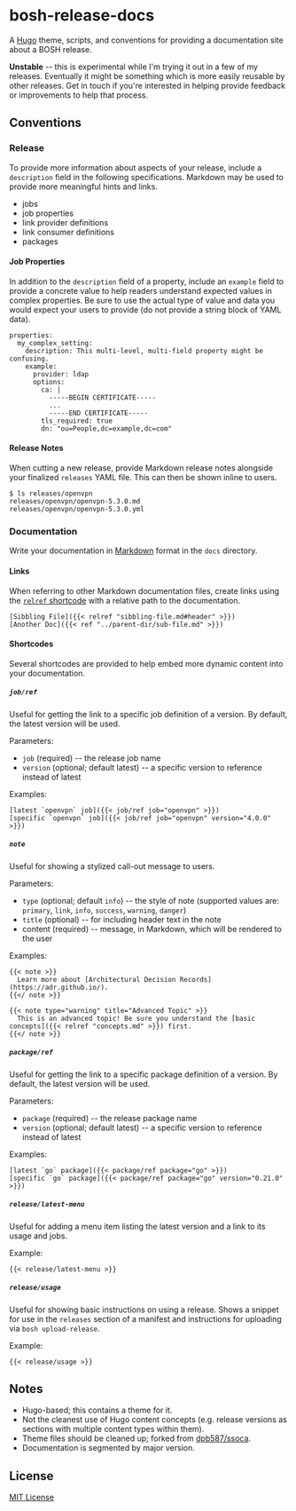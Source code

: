 # bosh-release-docs

A [Hugo](https://gohugo.io/) theme, scripts, and conventions for providing a documentation site about a BOSH release.

**Unstable** -- this is experimental while I'm trying it out in a few of my releases. Eventually it might be something which is more easily reusable by other releases. Get in touch if you're interested in helping provide feedback or improvements to help that process.


## Conventions


### Release

To provide more information about aspects of your release, include a `description` field in the following specifications. Markdown may be used to provide more meaningful hints and links.

 * jobs
 * job properties
 * link provider definitions
 * link consumer definitions
 * packages


#### Job Properties

In addition to the `description` field of a property, include an `example` field to provide a concrete value to help readers understand expected values in complex properties. Be sure to use the actual type of value and data you would expect your users to provide (do not provide a string block of YAML data).

    properties:
      my_complex_setting:
        description: This multi-level, multi-field property might be confusing.
        example:
          provider: ldap
          options:
            ca: |
              -----BEGIN CERTIFICATE-----
              ...
              -----END CERTIFICATE-----
            tls_required: true
            dn: "ou=People,dc=example,dc=com"


#### Release Notes

When cutting a new release, provide Markdown release notes alongside your finalized `releases` YAML file. This can then be shown inline to users.

    $ ls releases/openvpn
    releases/openvpn/openvpn-5.3.0.md
    releases/openvpn/openvpn-5.3.0.yml


### Documentation

Write your documentation in [Markdown](https://www.markdownguide.org/basic-syntax/) format in the `docs` directory.


#### Links

When referring to other Markdown documentation files, create links using the [`relref` shortcode](https://gohugo.io/content-management/shortcodes/#ref-and-relref) with a relative path to the documentation.

    [Sibbling File]({{< relref "sibbling-file.md#header" >}})
    [Another Doc]({{< ref "../parent-dir/sub-file.md" >}})


#### Shortcodes

Several shortcodes are provided to help embed more dynamic content into your documentation.


##### `job/ref`

Useful for getting the link to a specific job definition of a version. By default, the latest version will be used.

Parameters:

 * `job` (required) -- the release job name
 * `version` (optional; default latest) -- a specific version to reference instead of latest

Examples:

    [latest `openvpn` job]({{< job/ref job="openvpn" >}})
    [specific `openvpn` job]({{< job/ref job="openvpn" version="4.0.0" >}})


##### `note`

Useful for showing a stylized call-out message to users.

Parameters:

 * `type` (optional; default `info`) -- the style of note (supported values are: `primary`, `link`, `info`, `success`, `warning`, `danger`)
 * `title` (optional) -- for including header text in the note
 * content (required) -- message, in Markdown, which will be rendered to the user

Examples:

    {{< note >}}
      Learn more about [Architectural Decision Records](https://adr.github.io/).
    {{</ note >}}

    {{< note type="warning" title="Advanced Topic" >}}
      This is an advanced topic! Be sure you understand the [basic concepts]({{< relref "concepts.md" >}}) first.
    {{</ note >}}


##### `package/ref`

Useful for getting the link to a specific package definition of a version. By default, the latest version will be used.

Parameters:

 * `package` (required) -- the release package name
 * `version` (optional; default latest) -- a specific version to reference instead of latest

Examples:

    [latest `go` package]({{< package/ref package="go" >}})
    [specific `go` package]({{< package/ref package="go" version="0.21.0" >}})


##### `release/latest-menu`

Useful for adding a menu item listing the latest version and a link to its usage and jobs.

Example:

    {{< release/latest-menu >}}


##### `release/usage`

Useful for showing basic instructions on using a release. Shows a snippet for use in the `releases` section of a manifest and instructions for uploading via `bosh upload-release`.

Example:

    {{< release/usage >}}


## Notes

 * Hugo-based; this contains a theme for it.
 * Not the cleanest use of Hugo content concepts (e.g. release versions as sections with multiple content types within them).
 * Theme files should be cleaned up; forked from [dpb587/ssoca](https://github.com/dpb587/ssoca/tree/docs-hugo-site).
 * Documentation is segmented by major version.


## License

[MIT License](LICENSE)
